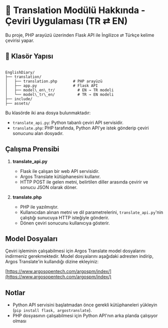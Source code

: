 

# 🧠 Translation Modülü Hakkında - Çeviri Uygulaması (TR ⇄ EN)

Bu proje, PHP arayüzü üzerinden Flask API ile İngilizce ⇄ Türkçe kelime çevirisi yapar.

## 📁 Klasör Yapısı

```

EnglishDiary/
├── translation/
│   ├── translation.php       # PHP arayüzü
│   ├── app.py                # Flask API
│   ├── model\_en\_tr/          # EN → TR modeli
│   └── model\_tr\_en/          # TR → EN modeli
├── include/
├── assets/

```

Bu klasörde iki ana dosya bulunmaktadır:

- `translate_api.py`: Python tabanlı çeviri API servisidir.
- `translate.php`: PHP tarafında, Python API'ye istek gönderip çeviri sonucunu alan dosyadır.

## Çalışma Prensibi

1. **translate_api.py**
   - Flask ile çalışan bir web API servisidir.
   - Argos Translate kütüphanesini kullanır.
   - HTTP POST ile gelen metni, belirtilen diller arasında çevirir ve sonucu JSON olarak döner.

2. **translate.php**
   - PHP ile yazılmıştır.
   - Kullanıcıdan alınan metni ve dil parametrelerini, `translate_api.py`'nin çalıştığı sunucuya HTTP isteğiyle gönderir.
   - Dönen çeviri sonucunu kullanıcıya gösterir.

## Model Dosyaları

Çeviri işleminin çalışabilmesi için Argos Translate model dosyalarını indirmeniz gerekmektedir. Model dosyalarını aşağıdaki adresten indirip, Argos Translate'in kullandığı dizine ekleyiniz:

[https://www.argosopentech.com/argospm/index/](https://www.argosopentech.com/argospm/index/)

## Notlar

- Python API servisini başlatmadan önce gerekli kütüphaneleri yükleyin (`pip install flask, argostranslate`).
- PHP dosyasının çalışabilmesi için Python API'nın arka planda çalışıyor olması

